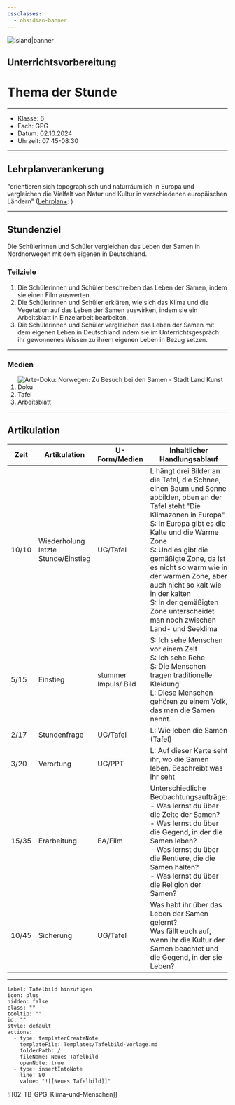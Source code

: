 ```yaml
---
cssclasses:
  - obsidian-banner
---
```







![island|banner](island.jpg)
## Unterrichtsvorbereitung
# Thema der Stunde
---
- Klasse: 6
- Fach: GPG
- Datum: 02.10.2024
- Uhrzeit: 07:45-08:30
---
## Lehrplanverankerung

"orientieren sich topographisch und naturräumlich in Europa und vergleichen die Vielfalt von Natur und Kultur in verschiedenen europäischen Ländern"
([Lehrplan+](https://www.lehrplanplus.bayern.de/schulart/mittelschule/inhalt/fachlehrplaene?w_schulart=mittelschule&wt_1=schulart&w_fach=gpg&wt_2=fach): )

---

## Stundenziel

Die Schülerinnen und Schüler vergleichen das Leben der Samen in Nordnorwegen mit dem eigenen in Deutschland.

### Teilziele

1. Die Schülerinnen und Schüler beschreiben das Leben der Samen, indem sie einen Film auswerten.
2. Die Schülerinnen und Schüler erklären, wie sich das Klima und die Vegetation auf das Leben der Samen auswirken, indem sie ein Arbeitsblatt in Einzelarbeit bearbeiten. 
3. Die Schülerinnen und Schüler vergleichen das Leben der Samen mit dem eigenen Leben in Deutschland indem sie im Unterrichtsgespräch ihr gewonnenes Wissen zu ihrem eigenen Leben in Bezug setzen.

---
### Medien

1. ![Arte-Doku: Norwegen: Zu Besuch bei den Samen - Stadt Land Kunst Doku](https://www.youtube.com/watch?v=wL8MB_SVN2w)
2. Tafel
3. Arbeitsblatt

---

## Artikulation

| **Zeit** | **Artikulation**                    | **U-Form/Medien**    | Inhaltlicher Handlungsablauf                                                                                                                                                                                                                                                                                                                                                                         |
| -------- | ----------------------------------- | -------------------- | ---------------------------------------------------------------------------------------------------------------------------------------------------------------------------------------------------------------------------------------------------------------------------------------------------------------------------------------------------------------------------------------------------- |
| 10/10    | Wiederholung letzte Stunde/Einstieg | UG/Tafel             | L hängt drei Bilder an die Tafel, die Schnee, einen Baum und Sonne abbilden, oben an der Tafel steht "Die Klimazonen in Europa"<br>S: In Europa gibt es die Kalte und die Warme Zone<br>S: Und es gibt die gemäßigte Zone, da ist es nicht so warm wie in der warmen Zone, aber auch nicht so kalt wie in der kalten<br>S: In der gemäßigten Zone unterscheidet man noch zwischen Land- und Seeklima |
| 5/15     | Einstieg                            | stummer Impuls/ Bild | S: Ich sehe Menschen vor einem Zelt<br>S: Ich sehe Rehe<br>S: Die Menschen tragen traditionelle Kleidung<br>L: Diese Menschen gehören zu einem Volk, das man die Samen nennt.                                                                                                                                                                                                                        |
| 2/17     | Stundenfrage                        | UG/Tafel             | L: Wie leben die Samen (Tafel)                                                                                                                                                                                                                                                                                                                                                                       |
| 3/20     | Verortung                           | UG/PPT               | L: Auf dieser Karte seht ihr, wo die Samen leben. Beschreibt was ihr seht                                                                                                                                                                                                                                                                                                                            |
| 15/35    | Erarbeitung                         | EA/Film              | Unterschiedliche Beobachtungsaufträge:<br>- Was lernst du über die Zelte der Samen?<br>- Was lernst du über die Gegend, in der die Samen leben?<br>- Was lernst du über die Rentiere, die die Samen halten?<br>- Was lernst du über die Religion der Samen?<br>                                                                                                                                      |
| 10/45    | Sicherung                           | UG/Tafel             | Was habt ihr über das Leben der Samen gelernt?<br>Was fällt euch auf, wenn ihr die Kultur der Samen beachtet und die Gegend, in der sie Leben?                                                                                                                                                                                                                                                       |

---

```meta-bind-button
label: Tafelbild hinzufügen
icon: plus
hidden: false
class: ""
tooltip: ""
id: ""
style: default
actions:
  - type: templaterCreateNote
    templateFile: Templates/Tafelbild-Vorlage.md
    folderPath: /
    fileName: Neues Tafelbild
    openNote: true
  - type: insertIntoNote
    line: 80
    value: "![[Neues Tafelbild]]"
```

![[02_TB_GPG_Klima-und-Menschen]]
